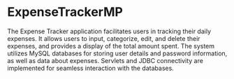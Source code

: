 # ExpenseTrackerMP


The Expense Tracker application facilitates users in tracking their daily expenses. It allows users to input, categorize, edit, and delete their expenses, and provides a display of the total amount spent. The system utilizes MySQL databases for storing user details and password information, as well as data about expenses. Servlets and JDBC connectivity are implemented for seamless interaction with the databases.
